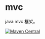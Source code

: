 # mvc

java mvc 框架。

[![Maven Central](https://maven-badges.herokuapp.com/maven-central/com.github.houbb/mvc/badge.svg)](http://mvnrepository.com/artifact/com.github.houbb/mvc)